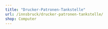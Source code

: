 ```yaml
---
title: "Drucker-Patronen-Tankstelle"
url: /innsbruck/drucker-patronen-tankstelle/
shop: Computer
---
```

